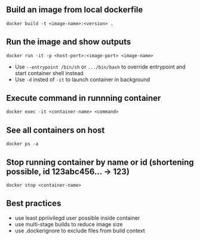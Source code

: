 ## Build an image from local dockerfile
`docker build -t <image-name>:<version> .`

## Run the image and show outputs
`docker run -it -p <host-port>:<image-port> <image-name>`
- Use `--entrypoint /bin/sh` or `.../bin/bash` to override entrypoint and start container shell instead
- Use `-d` insted of `-it` to launch container in background

## Execute command in runnning container
`docker exec -it <container-name> <command>`

## See all containers on host
`docker ps -a`

## Stop running container by name or id (shortening possible, id 123abc456... -> 123)
`docker stop <container-name>`


## Best practices
- use least ppriivilegd user possible inside container
- use multi-stage builds to reduce image size
- use .dockerignore to exclude files from build context
